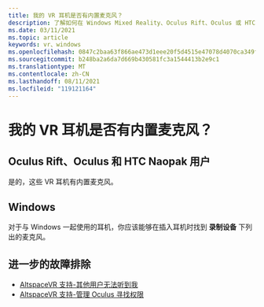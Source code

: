 ```yaml
---
title: 我的 VR 耳机是否有内置麦克风？
description: 了解如何在 Windows Mixed Reality、Oculus Rift、Oculus 或 HTC naopak 耳机上检查内置麦克风。
ms.date: 03/11/2021
ms.topic: article
keywords: vr、windows
ms.openlocfilehash: 0847c2baa63f866ae473d1eee20f5d4515e47078d4070ca349ffc812cb82f2aa
ms.sourcegitcommit: b248ba2a6da7d669b430581fc3a1544413b2e9c1
ms.translationtype: MT
ms.contentlocale: zh-CN
ms.lasthandoff: 08/11/2021
ms.locfileid: "119121164"
---
```

# <a name="does-my-vr-headsets-have-a-built-in-mic"></a>我的 VR 耳机是否有内置麦克风？

## <a name="oculus-rift-oculus-quest-and-htc-vive-users"></a>Oculus Rift、Oculus 和 HTC Naopak 用户

是的，这些 VR 耳机有内置麦克风。

## <a name="windows"></a>Windows

对于与 Windows 一起使用的耳机，你应该能够在插入耳机时找到 **录制设备** 下列出的麦克风。

## <a name="further-troubleshooting"></a>进一步的故障排除

* [AltspaceVR 支持-其他用户无法听到我](other-users-cant-hear-me.md)
* [AltspaceVR 支持-管理 Oculus 寻找权限](../getting-started/oculus-controls.md#managing-permissions)